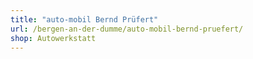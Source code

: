 ```yaml
---
title: "auto-mobil Bernd Prüfert"
url: /bergen-an-der-dumme/auto-mobil-bernd-pruefert/
shop: Autowerkstatt
---
```

